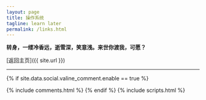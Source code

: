 ```yaml
---
layout: page
title: 操作系统
tagline: learn later
permalink: /links.html
---
```


**转身，一缕冷香远，逝雪深，笑意浅。来世你渡我，可愿？**

[返回主页]({{ site.url }})

<hr/>

  {% if site.data.social.valine_comment.enable  == true %}
  <script src="/comment/av-min.js"></script>
  <script src="/comment/Valine.min.js"></script>
  <div id="comments"></div>
  {% include comments.html %}
  {% endif %}
  {% include scripts.html %}
